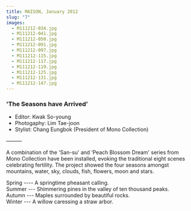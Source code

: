 ```yaml
---
title: MAISON, January 2012
slug: "7"
images:
  - M111212-034.jpg
  - M111212-041.jpg
  - M111212-050.jpg
  - M111212-091.jpg
  - M111212-097.jpg
  - M111212-115.jpg
  - M111212-117.jpg
  - M111212-119.jpg
  - M111212-125.jpg
  - M111212-131.jpg
  - M111212-147.jpg
---
```


### 'The Seasons have Arrived’

* Editor: Kwak So-young
* Photogaphy: Lim Tae-joon
* Stylist: Chang Eungbok (President of Mono Collection)

&mdash;&mdash;&mdash;

A combination of the 'San-su' and ‘Peach Blossom Dream' series from Mono Collection have been installed, evoking the traditional eight scenes celebrating fertility. The project  showed the four seasons amongst mountains, water, sky, clouds, fish, flowers, moon and stars.

Spring ----  A springtime pheasant calling.    
Summer --- Shimmering pines in the valley of ten thousand peaks.     
Autumn --- Maples surrounded by beautiful rocks.    
Winter ---  A willow caressing  a straw arbor.    
